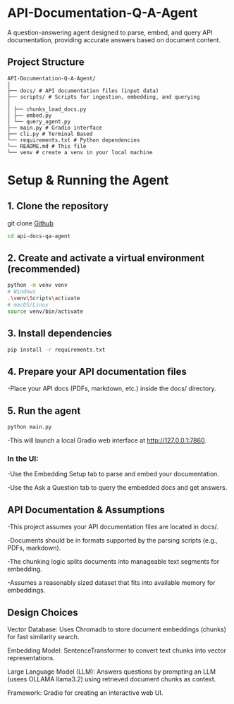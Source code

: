 # API-Documentation-Q-A-Agent

A question-answering agent designed to parse, embed, and query API documentation, providing accurate answers based on document content.

## Project Structure

```
API-Documentation-Q-A-Agent/
│
├── docs/ # API documentation files (input data)
├── scripts/ # Scripts for ingestion, embedding, and querying
│
│ ├── chunks_load_docs.py
│ ├── embed.py
│ └── query_agent.py
├── main.py # Gradio interface
├── cli.py # Terminal Based
└── requirements.txt # Python dependencies
└── README.md # This file
└── venv # create a venv in your local machine

```

# Setup & Running the Agent

## 1. Clone the repository

git clone [Github][def]

[def]: https://github.com/rayhankhan2192/API-Documentation-Q-A-Agent/tree/main

```bash 
cd api-docs-qa-agent

```
## 2. Create and activate a virtual environment (recommended)

```bash
python -m venv venv
# Windows
.\venv\Scripts\activate
# macOS/Linux
source venv/bin/activate
```

## 3. Install dependencies

```bash
pip install -r requirements.txt
```
## 4. Prepare your API documentation files

-Place your API docs (PDFs, markdown, etc.) inside the docs/ directory.

## 5. Run the agent

```bash
python main.py
```
-This will launch a local Gradio web interface at http://127.0.0.1:7860.

### In the UI:
-Use the Embedding Setup tab to parse and embed your documentation.

-Use the Ask a Question tab to query the embedded docs and get answers.


## API Documentation & Assumptions

-This project assumes your API documentation files are located in docs/.

-Documents should be in formats supported by the parsing scripts (e.g., PDFs, markdown).

-The chunking logic splits documents into manageable text segments for embedding.

-Assumes a reasonably sized dataset that fits into available memory for embeddings.


## Design Choices

Vector Database: Uses Chromadb to store document embeddings (chunks) for fast similarity search.

Embedding Model: SentenceTransformer to convert text chunks into vector representations.

Large Language Model (LLM): Answers questions by prompting an LLM (usees OLLAMA llama3.2) using retrieved document chunks as context.

Framework: Gradio for creating an interactive web UI.

